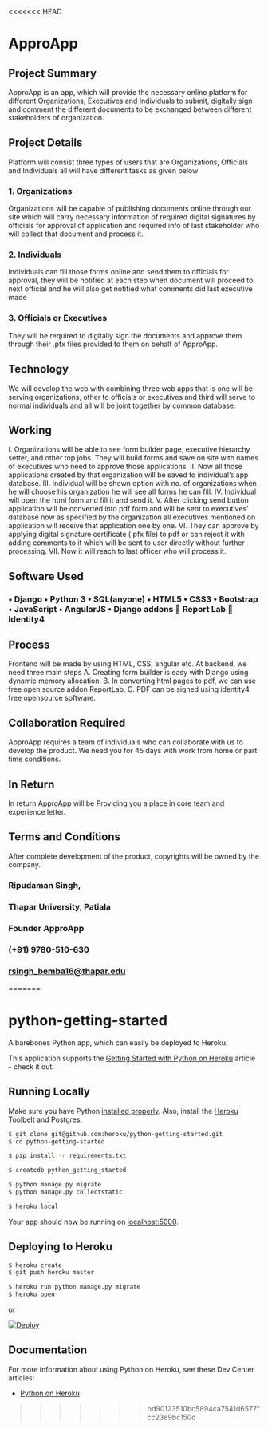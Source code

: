 <<<<<<< HEAD
# ApproApp

## Project Summary
ApproApp is an app, which will provide the necessary online platform for different Organizations, Executives and Individuals to submit, digitally sign and comment the different documents to be exchanged between different stakeholders of organization.

## Project Details
Platform will consist three types of users that are Organizations, Officials and Individuals all will have different tasks as given below

### 1.	Organizations
Organizations will be capable of publishing documents online through our site which will carry necessary information of required digital signatures by officials for approval of application and required info of last stakeholder who will collect that document and process it.

### 2.	Individuals
Individuals can fill those forms online and send them to officials for approval, they will be notified at each step when document will proceed to next official and he will also get notified what comments did last executive made

### 3.	Officials or Executives
They will be required to digitally sign the documents and approve them through their .pfx files provided to them on behalf of ApproApp.

## Technology
We will develop the web with combining three web apps that is one will be serving organizations, other to officials or executives and third will serve to normal individuals and all will be joint together by common database.

## Working
I.	Organizations will be able to see form builder page, executive hierarchy setter, and other top jobs. They will build forms and save on site with names of executives who need to approve those applications.
II.	Now all those applications created by that organization will be saved to individual’s app database.
III.	Individual will be shown option with no. of organizations when he will choose his organization he will see all forms he can fill.
IV.	Individual will open the html form and fill it and send it.
V.	After clicking send button application will be converted into pdf form and will be sent to executives’ database now as specified by the organization all executives mentioned on application will receive that application one by one.
VI.	They can approve by applying digital signature certificate (.pfx file) to pdf or can reject it with adding comments to it which will be sent to user directly without further processing.
VII.	Now it will reach to last officer who will process it.

## Software Used
### •	Django •	Python 3 •	SQL(anyone) •	HTML5 •	CSS3 •	Bootstrap •	JavaScript •	AngularJS •	Django addons 	Report Lab 	Identity4

## Process
Frontend will be made by using HTML, CSS, angular etc.
At backend, we need three main steps 
A.	Creating form builder is easy with Django using dynamic memory allocation.
B.	In converting html pages to pdf, we can use free open source addon ReportLab.
C.	PDF can be signed using identity4 free opensource software.

## Collaboration Required
ApproApp requires a team of individuals who can collaborate with us to develop the product. We need you for 45 days with work from home or part time conditions.

## In Return
In return ApproApp will be Providing you a place in core team and experience letter.

## Terms and Conditions
After complete development of the product, copyrights will be owned by the company.



### Ripudaman Singh,
### Thapar University, Patiala
### Founder ApproApp
### (+91) 9780-510-630
### rsingh_bemba16@thapar.edu
=======
# python-getting-started

A barebones Python app, which can easily be deployed to Heroku.

This application supports the [Getting Started with Python on Heroku](https://devcenter.heroku.com/articles/getting-started-with-python) article - check it out.

## Running Locally

Make sure you have Python [installed properly](http://install.python-guide.org).  Also, install the [Heroku Toolbelt](https://toolbelt.heroku.com/) and [Postgres](https://devcenter.heroku.com/articles/heroku-postgresql#local-setup).

```sh
$ git clone git@github.com:heroku/python-getting-started.git
$ cd python-getting-started

$ pip install -r requirements.txt

$ createdb python_getting_started

$ python manage.py migrate
$ python manage.py collectstatic

$ heroku local
```

Your app should now be running on [localhost:5000](http://localhost:5000/).

## Deploying to Heroku

```sh
$ heroku create
$ git push heroku master

$ heroku run python manage.py migrate
$ heroku open
```
or

[![Deploy](https://www.herokucdn.com/deploy/button.png)](https://heroku.com/deploy)

## Documentation

For more information about using Python on Heroku, see these Dev Center articles:

- [Python on Heroku](https://devcenter.heroku.com/categories/python)
>>>>>>> bd90123510bc5894ca7541d6577fcc23e9bc150d
